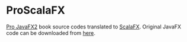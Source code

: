ProScalaFX
==========

[Pro JavaFX2](http://www.apress.com/9781430268727/) book source codes translated to [ScalaFX](http://code.google.com/p/scalafx/).
Original JavaFX code can be downloaded from [here](http://www.apress.com/downloadable/download/sample/sample_id/1253/).